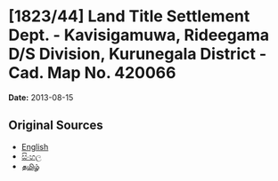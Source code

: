 # [1823/44] Land Title Settlement Dept. - Kavisigamuwa, Rideegama D/S Division, Kurunegala District - Cad. Map No. 420066

**Date:** 2013-08-15

## Original Sources

- [English](https://documents.gov.lk/view/extra-gazettes/2013/8/1823-44_E.pdf)
- [සිංහල](https://documents.gov.lk/view/extra-gazettes/2013/8/1823-44_S.pdf)
- [தமிழ்](https://documents.gov.lk/view/extra-gazettes/2013/8/1823-44_T.pdf)
